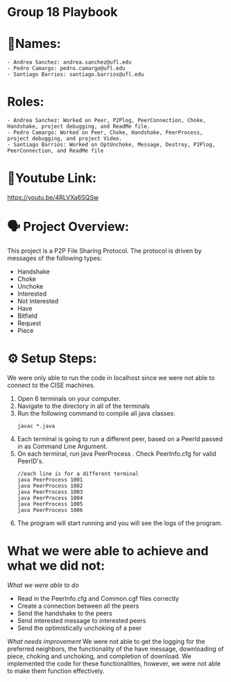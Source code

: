 # Group 18 Playbook
# **🧍Names:**
    - Andrea Sanchez: andrea.sanchez@ufl.edu
    - Pedro Camargo: pedro.camargo@ufl.edu
    - Santiago Barrios: santiago.barrios@ufl.edu
# **Roles:**
    - Andrea Sanchez: Worked on Peer, P2Plog, PeerConnection, Choke, Handshake, project debugging, and ReadMe file.
    - Pedro Camargo: Worked on Peer, Choke, Handshake, PeerProcess, project debugging, and project Video. 
    - Santiago Barrios: Worked on OptUnchoke, Message, Destroy, P2Plog, PeerConnection, and ReadMe file
# **🔗Youtube Link:**
https://youtu.be/4RLVXa6SQSw
# **🗣️ Project Overview:**
This project is a P2P File Sharing Protocol. 
The protocol is driven by messages of the following types:
- Handshake
- Choke
- Unchoke
- Interested
- Not Interested
- Have
- Bitfield
- Request
- Piece

# **⚙️ Setup Steps:**
We were only able to run the code in localhost since we were not able to connect to the CISE machines.

1. Open 6 terminals on your computer.
2. Navigate to the directory in all of the terminals
3. Run the following command to compile all java classes:
   ```
   javac *.java
   ```
4. Each terminal is going to run a different peer, based on a PeerId passed in as Command Line Argument.
5. On each terminal, run java PeerProcess <peerID>. Check PeerInfo.cfg for valid PeerID's.
   ```
   //each line is for a different terminal
   java PeerProcess 1001
   java PeerProcess 1002
   java PeerProcess 1003
   java PeerProcess 1004
   java PeerProcess 1005
   java PeerProcess 1006
   ```
6. The program will start running and you will see the logs of the program.

# **What we were able to achieve and what we did not:** 

*What we were able to do*
- Read in the PeerInfo.cfg and Common.cgf files correctly
- Create a connection between all the peers
- Send the handshake to the peers
- Send interested message to interested peers
- Send the optimistically unchoking of a peer

*What needs improvement*
We were not able to get the logging for the preferred neighbors, the functionality of the have message, downloading of piece, choking and unchoking, and completion of download.
We implemented the code for these functionalities, however, we were not able to make them function effectively. 
    

